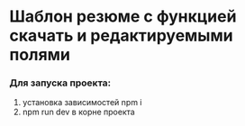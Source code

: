 
# Шаблон резюме с функцией скачать и редактируемыми полями

### Для запуска проекта:

1. установка зависимостей npm i
2. npm run dev в корне проекта
